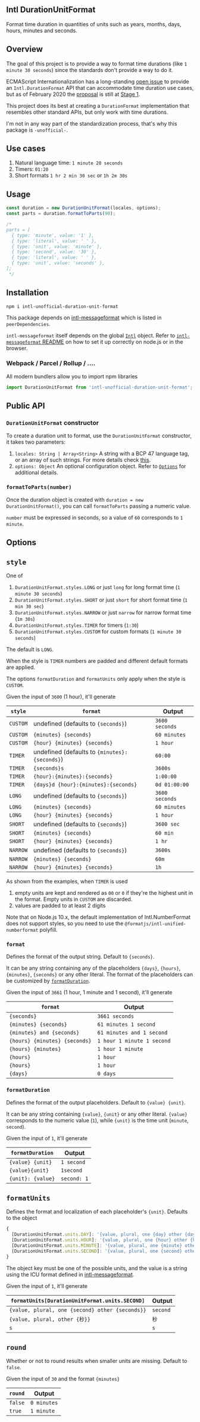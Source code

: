 ## Intl DurationUnitFormat

Format time duration in quantities of units such as years, months, days, hours, minutes and seconds.

## Overview

The goal of this project is to provide a way to format time durations (like `1 minute 30 seconds`) since the standards don't provide a way to do it.

ECMAScript Internationalization has a long-standing [open issue](https://github.com/tc39/ecma402/issues/47) to provide an `Intl.DurationFormat` API that can accommodate time duration use cases, but as of February 2020 the [proposal](https://github.com/younies/proposal-intl-duration-format) is still at [Stage 1](https://github.com/tc39/proposals/blob/master/ecma402/README.md).

This project does its best at creating a `DurationFormat` implementation that resembles other standard APIs, but only work with time durations.

I'm not in any way part of the standardization process, that's why this package is `-unofficial-`.

## Use cases

1. Natural language time: `1 minute 20 seconds`
1. Timers: `01:20`
1. Short formats `1 hr 2 min 30 sec` or `1h 2m 30s`

## Usage

```js
const duration = new DurationUnitFormat(locales, options);
const parts = duration.formatToParts(90);

/*
parts = [
  { type: 'minute', value: '1' },
  { type: 'literal', value: ' ' },
  { type: 'unit', value: 'minute' },
  { type: 'second', value: '30' },
  { type: 'literal', value: ' ' },
  { type: 'unit', value: 'seconds' },
];
 */
```

## Installation

`npm i intl-unofficial-duration-unit-format`

This package depends on [intl-messageformat](https://github.com/yahoo/intl-messageformat) which is listed in `peerDependencies`.

`intl-messageformat` itself depends on the global [`Intl`](https://developer.mozilla.org/en-US/docs/Web/JavaScript/Reference/Global_Objects/Intl) object. Refer to [`intl-messageformat` README](https://github.com/formatjs/formatjs/tree/master/packages/intl-messageformat#modern-intl-dependency) on how to set it up correctly on node.js or in the browser.

### Webpack / Parcel / Rollup / ....

All modern bundlers allow you to import npm libraries

```js
import DurationUnitFormat from 'intl-unofficial-duration-unit-format';
```


## Public API

### `DurationUnitFormat` constructor

To create a duration unit to format, use the `DurationUnitFormat` constructor, it takes two parameters:

1. `locales: String | Array<String>` A string with a BCP 47 language tag, or an array of such strings. For more details check [this](https://github.com/yahoo/intl-messageformat/blob/master/README.md#locale-resolution).
1. `options: Object` An optional configuration object. Refer to [`Options`](#options) for additional details.

### `formatToParts(number)`

Once the duration object is created with `duration = new DurationUnitFormat()`, you can call `formatToParts` passing a numeric value.

`number` must be expressed in seconds, so a value of `60` corresponds to `1 minute`.


## Options

## `style`

One of

1. `DurationUnitFormat.styles.LONG` or just `long` for long format time (`1 minute 30 seconds`)
1. `DurationUnitFormat.styles.SHORT` or just `short` for short format time (`1 min 30 sec`)
1. `DurationUnitFormat.styles.NARROW` or just `narrow` for narrow format time (`1m 30s`)
1. `DurationUnitFormat.styles.TIMER` for timers (`1:30`)
1. `DurationUnitFormat.styles.CUSTOM` for custom formats (`1 minute 30 seconds`)

The default is `LONG`.

When the style is `TIMER` numbers are padded and different default formats are applied.

The options `formatDuration` and `formatUnits` only apply when the style is `CUSTOM`.

Given the input of `3600` (1 hour), it'll generate

| `style`  | `format` |Output |
|----------|----------|--------|
| `CUSTOM` | undefined (defaults to `{seconds}`) | `3600 seconds` |
| `CUSTOM` | `{minutes} {seconds}` | `60 minutes` |
| `CUSTOM` | `{hour} {minutes} {seconds}` | `1 hour` |
| `TIMER`  | undefined (defaults to `{minutes}:{seconds}`)| `60:00` |
| `TIMER`  | `{seconds}s` | `3600s` |
| `TIMER`  | `{hour}:{minutes}:{seconds}` | `1:00:00` |
| `TIMER`  | `{days}d {hour}:{minutes}:{seconds}` | `0d 01:00:00` |
| `LONG`   | undefined (defaults to `{seconds}`) | `3600 seconds` |
| `LONG`   | `{minutes} {seconds}` | `60 minutes` |
| `LONG`   | `{hour} {minutes} {seconds}` | `1 hour` |
| `SHORT`  | undefined (defaults to `{seconds}`) | `3600 sec` |
| `SHORT`  | `{minutes} {seconds}` | `60 min` |
| `SHORT`  | `{hour} {minutes} {seconds}` | `1 hr` |
| `NARROW` | undefined (defaults to `{seconds}`) | `3600s` |
| `NARROW` | `{minutes} {seconds}` | `60m` |
| `NARROW` | `{hour} {minutes} {seconds}` | `1h` |

As shown from the examples, when `TIMER` is used

1. empty units are kept and rendered as `00` or `0` if they're the highest unit in the format. Empty units in `CUSTOM` are discarded.
1. values are padded to at least 2 digits

Note that on Node.js 10.x, the default implementation of Intl.NumberFormat does not support styles, so you need to use the `@formatjs/intl-unified-numberformat` polyfill.

### `format`

Defines the format of the output string. Default to `{seconds}`.

It can be any string containing any of the placeholders `{days}`, `{hours}`, `{minutes}`, `{seconds}` or any other literal. The format of the placeholders can be customized by [`formatDuration`](#formatDuration).

Given the input of `3661` (1 hour, 1 minute and 1 second), it'll generate

| `format` | Output |
|----------|--------|
| `{seconds}` | `3661 seconds` |
| `{minutes} {seconds}` | `61 minutes 1 second` |
| `{minutes} and {seconds}` | `61 minutes and 1 second` |
| `{hours} {minutes} {seconds}` | `1 hour 1 minute 1 second` |
| `{hours} {minutes}` | `1 hour 1 minute` |
| `{hours}` | `1 hour` |
| `{hours}` | `1 hour` |
| `{days}`  | `0 days` |


### `formatDuration`

Defines the format of the output placeholders. Default to `{value} {unit}`.

It can be any string containing `{value}`, `{unit}` or any other literal. `{value}` corresponds to the numeric value (`1`), while `{unit}` is the time unit (`minute`, `second`).

Given the input of `1`, it'll generate

| `formatDuration`  | Output      |
|-------------------|-------------|
| `{value} {unit}`  | `1 second`  |
| `{value}{unit}`   | `1second`   |
| `{unit}: {value}` | `second: 1` |

## `formatUnits`

Defines the format and localization of each placeholder's `{unit}`. Defaults to the object

```js
{
  [DurationUnitFormat.units.DAY]: '{value, plural, one {day} other {days}}',
  [DurationUnitFormat.units.HOUR]: '{value, plural, one {hour} other {hours}}',
  [DurationUnitFormat.units.MINUTE]: '{value, plural, one {minute} other {minutes}}',
  [DurationUnitFormat.units.SECOND]: '{value, plural, one {second} other {seconds}}',
}
```

The object key must be one of the possible units, and the value is a string using the ICU format defined in [intl-messageformat](https://github.com/yahoo/intl-messageformat/).

Given the input of `1`, it'll generate

| `formatUnits[DurationUnitFormat.units.SECOND]` | Output |
|--------|--------|
| `{value, plural, one {second} other {seconds}}` | `second` |
| `{value, plural, other {秒}}` | `秒` |
| `s` | `s` |

## `round`

Whether or not to round results when smaller units are missing. Default to `false`.

Given the input of `30` and the format `{minutes}`

| `round` | Output      |
|---------|-------------|
| `false` | `0 minutes` |
| `true`  | `1 minute`  |
